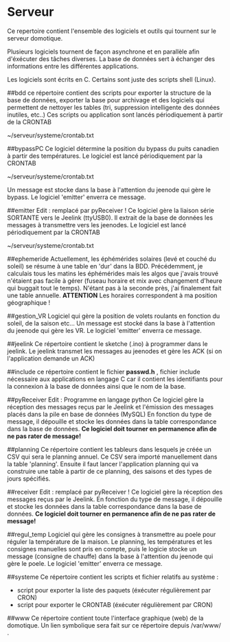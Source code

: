 Serveur
=====

Ce repertoire contient l'ensemble des logiciels et outils qui tournent sur le serveur domotique.

Plusieurs logiciels tournent de façon asynchrone et en parallèle afin d'éxécuter des tâches diverses.
La base de données sert à échanger des informations entre les différentes applications.

Les logiciels sont écrits en C. Certains sont juste des scripts shell (Linux).

##bdd
ce répertoire contient des scripts pour exporter la structure de la base de données, exporter la base pour archivage et des logiciels qui permettent de nettoyer les tables (tri, suppression intelligente des données inutiles, etc..)
Ces scripts ou application sont lancés périodiquement à partir de la CRONTAB

  ~/serveur/systeme/crontab.txt


##bypassPC
Ce logiciel détermine la position du bypass du puits canadien à partir des températures.
Le logiciel est lancé périodiquement par la CRONTAB

  ~/serveur/systeme/crontab.txt

Un message est stocke dans la base à l'attention du jeenode qui gère le bypass. 
Le logiciel 'emitter' enverra ce message.

##emitter
Edit : remplacé par pyReceiver !
Ce logiciel gère la liaison série SORTANTE vers le Jeelink (ttyUSB0). Il extrait de la base de données les messages à transmettre vers les jeenodes.
Le logiciel est lancé périodiquement par la CRONTAB

  ~/serveur/systeme/crontab.txt

##ephemeride
Actuellement, les éphémérides solaires (levé et couché du soleil) se résume à une table en 'dur' dans la BDD.
Précédemment, je calculais tous les matins les éphémérides mais les algos que j'avais trouvé n'étaient pas facile à gérer (fuseau horaire et mix avec changement d'heure qui buggait tout le temps). N'étant pas à la seconde près, j'ai finalement fait une table annuelle.
**ATTENTION** Les horaires correspondent à ma position géographique !


##gestion_VR
Logiciel qui gère la position de volets roulants en fonction du soleil, de la saison etc...
Un message est stocké dans la base à l'attention du jeenode qui gère les VR. 
Le logiciel 'emitter' enverra ce message.


##jeelink
Ce répertoire contient le sketche (.ino) à programmer dans le jeelink.
Le jeelink transmet les messages au jeenodes et gère les ACK (si on l'application demande un ACK)

##include
ce répertoire contient le fichier **passwd.h** , fichier include nécessaire aux applications en langage C car il contient les identifiants pour la connexion à la base de données ainsi que le nom de la base.

##pyReceiver
Edit : Programme en langage python
Ce logiciel gère la réception des messages reçus par le Jeelink et l'émission des messages placés dans la pile en base de données (MySQL)
En fonction du type de message, il dépouille et stocke les données dans la table correspondance dans la base de données.
**Ce logiciel doit tourner en permanence afin de ne pas rater de message!**

##planning
Ce répertoire contient les tableurs dans lesquels je créée un CSV qui sera le planning annuel.
Ce CSV sera importé manuellement dans la table 'planning'.
Ensuite il faut lancer l'application planning qui va construire une table à partir de ce planning, des saisons et des types de jours spécifiés.

##receiver
Edit : remplacé par pyReceiver !
Ce logiciel gère la réception des messages reçus par le Jeelink.
En fonction du type de message, il dépouille et stocke les données dans la table correspondance dans la base de données.
**Ce logiciel doit tourner en permanence afin de ne pas rater de message!**


##regul_temp
Logiciel qui gère les consignes à transmettre au poele pour réguler la température de la maison. Le planning, les températures et les consignes manuelles sont pris en compte, puis le logicie stocke un message (consigne de chauffe) dans la base à l'attention du jeenode qui gère le poele. 
Le logiciel 'emitter' enverra ce message.


##systeme
Ce répertoire contient les scripts et fichier relatifs au système :
 - script pour exporter la liste des paquets (éxécuter régulièrement par CRON)
 - script pour exporter le CRONTAB (éxécuter régulièrement par CRON)


##www
Ce répertoire contient toute l'interface graphique (web) de la domotique.
Un lien symbolique sera fait sur ce répertoire depuis /var/www/ .
